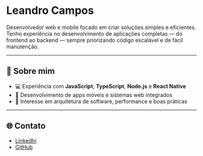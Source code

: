# Leandro Campos

Desenvolvedor web e mobile focado em criar soluções simples e eficientes.  
Tenho experiência no desenvolvimento de aplicações completas — do frontend ao backend — sempre priorizando código escalável e de fácil manutenção.

---

## 🚀 Sobre mim
- 💻 Experiência com **JavaScript**, **TypeScript**, **Node.js** e **React Native**
- 📱 Desenvolvimento de apps móveis e sistemas web integrados
- 🎯 Interesse em arquitetura de software, performance e boas práticas
  
---

## 🌐 Contato
- [LinkedIn](www.linkedin.com/in/leandro-campos0)
- [GitHub](https://github.com/jleandrocampos)
